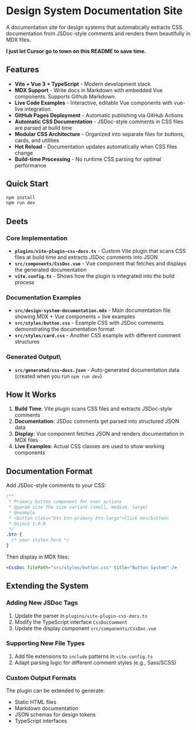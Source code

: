 # Design System Documentation Site

A documentation site for design systems that automatically extracts CSS documentation from JSDoc-style comments and renders them beautifully in MDX files.

**I just let Cursor go to town on this README to save time.**

## Features

* **Vite + Vue 3 + TypeScript** - Modern development stack
* **MDX Support** - Write docs in Markdown with embedded Vue components.  Supports Github Markdown.
* **Live Code Examples** - Interactive, editable Vue components with vue-live integration
* **GitHub Pages Deployment** - Automatic publishing via GitHub Actions
* **Automatic CSS Documentation** - JSDoc-style comments in CSS files are parsed at build time
* **Modular CSS Architecture** - Organized into separate files for buttons, cards, and utilities
* **Hot Reload** - Documentation updates automatically when CSS files change
* **Build-time Processing** - No runtime CSS parsing for optimal performance

## Quick Start

```bash
npm install
npm run dev
```

## Deets

### Core Implementation

- **`plugins/vite-plugin-css-docs.ts`** - Custom Vite plugin that scans CSS files at build time and extracts JSDoc comments into JSON
- **`src/components/CssDoc.vue`** - Vue component that fetches and displays the generated documentation
- **`vite.config.ts`** - Shows how the plugin is integrated into the build process

### Documentation Examples

- **`src/design-system-documentation.mdx`** - Main documentation file showing MDX + Vue components + live examples
- **`src/styles/button.css`** - Example CSS with JSDoc comments demonstrating the documentation format
- **`src/styles/card.css`** - Another CSS example with different comment structures

### Generated Output\

- **`src/generated/css-docs.json`** - Auto-generated documentation data (created when you run `npm run dev`)

## How It Works

1. **Build Time**: Vite plugin scans CSS files and extracts JSDoc-style comments
2. **Documentation**: JSDoc comments get parsed into structured JSON data
3. **Display**: Vue component fetches JSON and renders documentation in MDX files
4. **Live Examples**: Actual CSS classes are used to show working components

## Documentation Format

Add JSDoc-style comments to your CSS:

```css
/**
 * Primary button component for user actions
 * @param size The size variant (small, medium, large)
 * @example
 * <button class="btn btn-primary btn-large">Click me</button>
 * @since 1.0.0
 */
.btn {
  /* your styles here */
}
```

Then display in MDX files:

```jsx
<CssDoc filePath="src/styles/button.css" title="Button System" />
```

## Extending the System

### Adding New JSDoc Tags

1. Update the parser in `plugins/vite-plugin-css-docs.ts`
2. Modify the TypeScript interface `CssDocComment`
3. Update the display component `src/components/CssDoc.vue`

### Supporting New File Types

1. Add file extensions to `include` patterns in `vite.config.ts`
2. Adapt parsing logic for different comment styles (e.g., Sass/SCSS)

### Custom Output Formats

The plugin can be extended to generate:
- Static HTML files
- Markdown documentation
- JSON schemas for design tokens
- TypeScript interfaces
